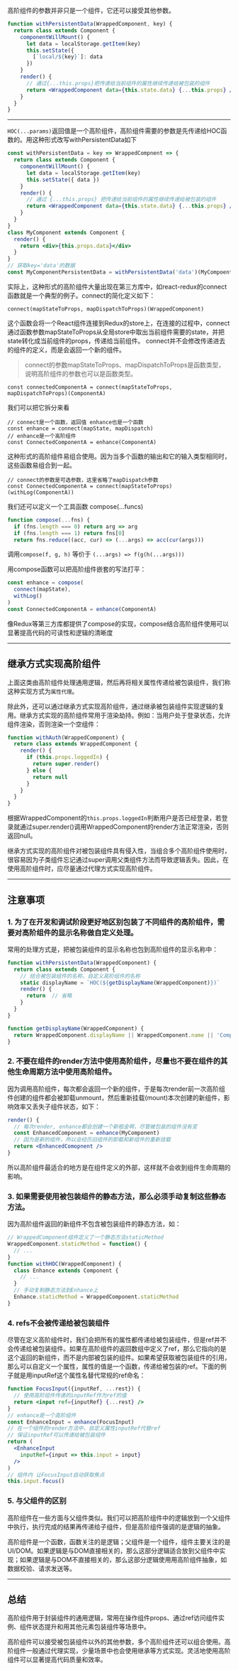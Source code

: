 高阶组件的参数并非只是一个组件，它还可以接受其他参数。

```jsx
function withPersistentData(WrappedComponent, key) {
  return class extends Component {
    componentWillMount() {
      let data = localStorage.getItem(key)
      this.setState({
        [`local/${key}`]: data
      })
    }
    render() {
      // 通过{...this.props}把传递给当前组件的属性继续传递给被包装的组件
      return <WrappedComponent data={this.state.data} {...this.props} />
    }
  }
}
```

---

`HOC(...params)`返回值是一个高阶组件，高阶组件需要的参数是先传递给HOC函数的。用这种形式改写withPersistentData如下

```jsx
const withPersistentData = key => WrappedCompnent => {
  return class extends Component {
    componentWillMount() {
      let data = localStorage.getItem(key)
      this.setState({ data })
    }
    render() {
      // 通过 {...this.props} 把传递给当前组件的属性继续传递给被包装的组件
      return <WrappedComponent data={this.state.data} {...this.props} />
    }
  }
}
class MyComponent extends Component {
  render() {
    return <div>{this.props.data}</div>
  }
}
// 获取key='data'的数据
const MyComponentPersistentData = withPersistentData('data')(MyCompoent)
```

实际上，这种形式的高阶组件大量出现在第三方库中，如react-redux的connect函数就是一个典型的例子。connect的简化定义如下：

    connect(mapStateToProps, mapDispatchToProps)(WrappedComponent)

这个函数会将一个React组件连接到Redux的store上，在连接的过程中，connect通过函数参数mapStateToProps从全局store中取出当前组件需要的state，并把state转化成当前组件的props，传递给当前组件。 connect并不会修改传递进去的组件的定义，而是会返回一个新的组件。

> connect的参数mapStateToProps、mapDispatchToProps是函数类型，说明高阶组件的参数也可以是函数类型。


    const connectedComponentA = connect(mapStateToProps, mapDispatchToProps)(ComponentA)

我们可以把它拆分来看

    // connect是一个函数，返回值 enhance也是一个函数
    const enhance = connect(mapState, mapDispatch)
    // enhance是一个高阶组件
    const ConnectedComponentA = enhance(ComponentA)

这种形式的高阶组件易组合使用。因为当多个函数的输出和它的输入类型相同时，这些函数易组合到一起。

    // connect的参数是可选参数，这里省略了mapDispatch参数
    const ConnectedComponentA = connect(mapStateToProps)(withLog(ComponentA))

我们还可以定义一个工具函数 compose(...funcs)

```js
function compose(...fns) {
  if (fns.length === 0) return arg => arg
  if (fns.length === 1) return fns[0]
  return fns.reduce((acc, cur) => (...args) => acc(cur(args)))
```

调用`compose(f, g, h)` 等价于 `(...args) => f(g(h(...args)))`

用compose函数可以把高阶组件嵌套的写法打平：


```js
const enhance = compose(
  connect(mapState),
  withLog()
)
const ConnectedComponentA = enhance(ComponentA)
```

像Redux等第三方库都提供了compose的实现，compose结合高阶组件使用可以显著提高代码的可读性和逻辑的清晰度

---

## 继承方式实现高阶组件

上面这类由高阶组件处理通用逻辑，然后再将相关属性传递给被包装组件，我们称这种实现方式为`属性代理`。

除此外，还可以通过继承方式实现高阶组件，通过继承被包装组件实现逻辑的复用。继承方式实现的高阶组件常用于渲染劫持。例如：当用户处于登录状态，允许组件渲染，否则渲染一个空组件：

```jsx
function withAuth(WrappedComponent) {
  return class extends WrappedComponent {
    render() {
      if (this.props.loggedIn) {
        return super.render()
      } else {
        return null
      }
    }
  }
}
```

根据WrappedComponent的`this.props.loggedIn`判断用户是否已经登录，若登录就通过super.render()调用WrappedComponent的render方法正常渲染，否则返回null。

继承方式实现的高阶组件对被包装组件具有侵入性，当组合多个高阶组件使用时，很容易因为子类组件忘记通过super调用父类组件方法而导致逻辑丢失。因此，在使用高阶组件时，应尽量通过代理方式实现高阶组件。

---

## 注意事项

### 1. 为了在开发和调试阶段更好地区别包装了不同组件的高阶组件，需要对高阶组件的显示名称做自定义处理。

常用的处理方式是，把被包装组件的显示名称也包到高阶组件的显示名称中：

```jsx
function withPersistentData(WrappedComponent) {
  return class extends Component {
    // 结合被包装组件的名称，自定义高阶组件的名称
    static displayName = `HOC(${getDisplayName(WrappedComponent)})`
    render() {
      return  // 省略
    }
  }
}

function getDisplayName(WrappedComponent) {
  return WrappedComponent.displayName || WrappedComponent.name || 'Component'
}
```

### 2. 不要在组件的render方法中使用高阶组件，尽量也不要在组件的其他生命周期方法中使用高阶组件。

因为调用高阶组件，每次都会返回一个新的组件，于是每次render前一次高阶组件创建的组件都会被卸载unmount，然后重新挂载(mount)本次创建的新组件，影响效率又丢失子组件状态，如下：

```jsx
render() {
  // 每次render, enhance都会创建一个新租金啊，尽管被包装的组件没有变
  const EnhancedComponent = enhance(MyComponent)
  // 因为是新的组件，所以会经历旧组件的卸载和新组件的重新挂载
  return <EnhancedComopnent />
}
```

所以高阶组件最适合的地方是在组件定义的外部，这样就不会收到组件生命周期的影响。

### 3. 如果需要使用被包装组件的静态方法，那么必须手动复制这些静态方法。

因为高阶组件返回的新组件不包含被包装组件的静态方法，如：


```jsx
// WrappedComponent组件定义了一个静态方法staticMethod
WrappedComponent.staticMethod = function() {
  // ...
}
function withHOC(WrappedComponent) {
  class Enhance extends Component {
    // ...
  }
  // 手动复制静态方法到Enhance上
  Enhance.staticMethod = WrappedComponent.staticMethod
}
```

### 4. refs不会被传递给被包装组件

尽管在定义高阶组件时，我们会把所有的属性都传递给被包装组件，但是ref并不会传递给被包装组件。如果在高阶组件的返回数组中定义了ref，那么它指向的是这个返回的新组件，而不是内部被包装的组件。如果希望获取被包装组件的引用，那么可以自定义一个属性，属性的值是一个函数，传递给被包装的ref。下面的例子就是用inputRef这个属性名替代常规的ref命名：


```jsx
function FocusInput({inputRef, ...rest}) {
  // 使用高阶组件传递的inputRef作为ref的值
  return <input ref={inputRef} {...rest} />
}
// enhance是一个高阶组件
const EnhanceInput = enhance(FocusInput)
// 在一个组件的render方法中，自定义属性inputRef代替ref
// 保证inputRef可以传递给被包装组件
return (
  <EnhanceInput
    inputRef={input => this.input = input}
  />
)
// 组件内 让FocusInput自动获取焦点
this.input.focus()
```

### 5. 与父组件的区别

高阶组件在一些方面与父组件类似。我们可以把高阶组件中的逻辑放到一个父组件中执行，执行完成的结果再传递给子组件，但是高阶组件强调的是逻辑的抽象。

高阶组件是一个函数，函数关注的是逻辑；父组件是一个组件，组件主要关注的是UI/DOM。如果逻辑是与DOM直接相关的，那么这部分逻辑适合放到父组件中实现；如果逻辑是与DOM不直接相关的，那么这部分逻辑使用用高阶组件抽象，如数据校验、请求发送等。

---

## 总结

高阶组件用于封装组件的通用逻辑，常用在操作组件props、通过ref访问组件实例、组件状态提升和用其他元素包装组件等场景中。

高阶组件可以接受被包装组件以外的其他参数，多个高阶组件还可以组合使用。高阶组件一般通过代理实现，少量场景中也会使用继承等方式实现。灵活地使用高阶组件可以显著提高代码质量和效率。
